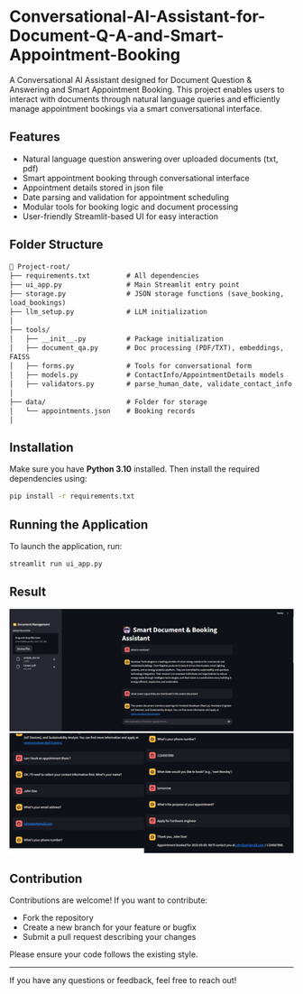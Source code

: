 # Conversational-AI-Assistant-for-Document-Q-A-and-Smart-Appointment-Booking

A Conversational AI Assistant designed for Document Question & Answering and Smart Appointment Booking. This project enables users to interact with documents through natural language queries and efficiently manage appointment bookings via a smart conversational interface.

## Features

- Natural language question answering over uploaded documents (txt, pdf)
- Smart appointment booking through conversational interface
- Appointment details stored in json file
- Date parsing and validation for appointment scheduling
- Modular tools for booking logic and document processing
- User-friendly Streamlit-based UI for easy interaction

## Folder Structure
```
📂 Project-root/
├── requirements.txt         # All dependencies
├── ui_app.py                # Main Streamlit entry point
├── storage.py               # JSON storage functions (save_booking, load_bookings)
├── llm_setup.py             # LLM initialization
│
├── tools/
│   ├── __init__.py          # Package initialization
│   ├── document_qa.py       # Doc processing (PDF/TXT), embeddings, FAISS
│   ├── forms.py             # Tools for conversational form
│   ├── models.py            # ContactInfo/AppointmentDetails models
│   ├── validators.py        # parse_human_date, validate_contact_info
│ 
├── data/                    # Folder for storage
│   └── appointments.json    # Booking records
│
```
## Installation

Make sure you have **Python 3.10** installed. Then install the required dependencies using:
```bash
pip install -r requirements.txt
```


## Running the Application

To launch the application, run:
```bash
streamlit run ui_app.py
```
## Result
![App Screenshot](images/screenshot1.png)
![App Screenshot](images/screenshot2.png)
## Contribution

Contributions are welcome! If you want to contribute:

- Fork the repository
- Create a new branch for your feature or bugfix
- Submit a pull request describing your changes

Please ensure your code follows the existing style.

---

If you have any questions or feedback, feel free to reach out!
